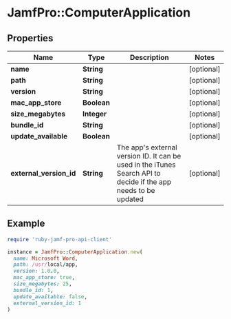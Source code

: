 # JamfPro::ComputerApplication

## Properties

| Name | Type | Description | Notes |
| ---- | ---- | ----------- | ----- |
| **name** | **String** |  | [optional] |
| **path** | **String** |  | [optional] |
| **version** | **String** |  | [optional] |
| **mac_app_store** | **Boolean** |  | [optional] |
| **size_megabytes** | **Integer** |  | [optional] |
| **bundle_id** | **String** |  | [optional] |
| **update_available** | **Boolean** |  | [optional] |
| **external_version_id** | **String** | The app&#39;s external version ID. It can be used in the iTunes Search API to decide if the app needs to be updated | [optional] |

## Example

```ruby
require 'ruby-jamf-pro-api-client'

instance = JamfPro::ComputerApplication.new(
  name: Microsoft Word,
  path: /usr/local/app,
  version: 1.0.0,
  mac_app_store: true,
  size_megabytes: 25,
  bundle_id: 1,
  update_available: false,
  external_version_id: 1
)
```

